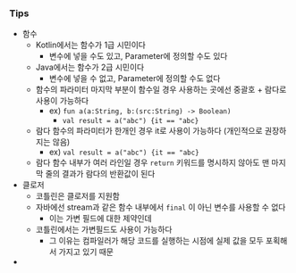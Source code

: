 ### Tips

* 함수
    * Kotlin에서는 함수가 1급 시민이다
        * 변수에 넣을 수도 있고, Parameter에 정의할 수도 있다
    * Java에서는 함수가 2급 시민이다
        * 변수에 넣을 수 없고, Parameter에 정의할 수도 없다
    * 함수의 파라미터 마지막 부분이 함수일 경우 사용하는 곳에선 중괄호 + 람다로 사용이 가능하다
        * ex) `fun a(a:String, b:(src:String) -> Boolean)`
            * `val result = a("abc") {it == "abc}`
    * 람다 함수의 파라미터가 한개인 경우 it로 사용이 가능하다 (개인적으로 권장하지는 않음)
      * ex) `val result = a("abc") {it == "abc}`
    * 람다 함수 내부가 여러 라인일 경우 `return` 키워드를 명시하지 않아도 맨 마지막 줄의 결과가 람다의 반환값이 된다
* 클로저
  * 코틀린은 클로저를 지원함
  * 자바에선 stream과 같은 함수 내부에서 `final` 이 아닌 변수를 사용할 수 없다
    * 이는 가변 필드에 대한 제약인데
  * 코틀린에서는 가변필드도 사용이 가능하다
    * 그 이유는 컴파일러가 해당 코드를 실행하는 시점에 실제 값을 모두 포획해서 가지고 있기 때문
* 
